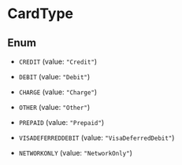 

# CardType

## Enum


* `CREDIT` (value: `"Credit"`)

* `DEBIT` (value: `"Debit"`)

* `CHARGE` (value: `"Charge"`)

* `OTHER` (value: `"Other"`)

* `PREPAID` (value: `"Prepaid"`)

* `VISADEFERREDDEBIT` (value: `"VisaDeferredDebit"`)

* `NETWORKONLY` (value: `"NetworkOnly"`)



